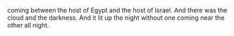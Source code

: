 coming between the host of Egypt and the host of Israel. And there was the cloud and the darkness. And it lit up the night without one coming near the other all night.
